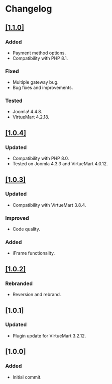 # Changelog

## [[1.1.0]](https://github.com/Paygate/PayWeb_VirtueMart/releases/tag/v1.1.0)

### Added

- Payment method options.
- Compatibility with PHP 8.1.

### Fixed

- Multiple gateway bug.
- Bug fixes and improvements.

### Tested

- Joomla! 4.4.8.
- VirtueMart 4.2.18.

## [[1.0.4]](https://github.com/Paygate/PayWeb_VirtueMart/releases/tag/v1.0.4)

### Updated

- Compatibility with PHP 8.0.
- Tested on Joomla 4.3.3 and VirtueMart 4.0.12.

## [[1.0.3]](https://github.com/Paygate/PayWeb_VirtueMart/releases/tag/v1.0.3)

### Updated

- Compatibility with VirtueMart 3.8.4.

### Improved

- Code quality.

### Added

- iFrame functionality.

## [[1.0.2]](https://github.com/Paygate/PayWeb_VirtueMart/releases/tag/v1.0.2)

### Rebranded

- Reversion and rebrand.

## [1.0.1]

### Updated

- Plugin update for VirtueMart 3.2.12.

## [1.0.0]

### Added

- Initial commit.
